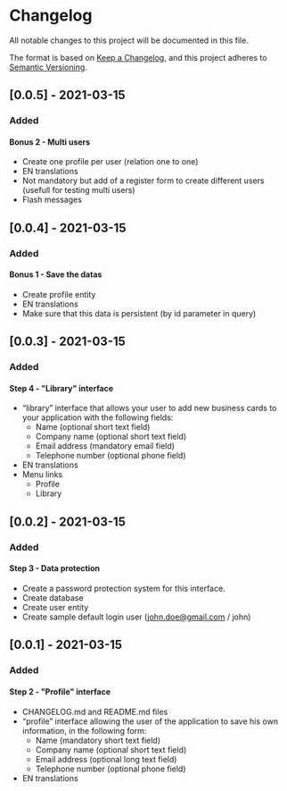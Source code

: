 # Changelog

All notable changes to this project will be documented in this file.

The format is based on [Keep a Changelog](https://keepachangelog.com/en/1.0.0/),
and this project adheres to [Semantic Versioning](https://semver.org/spec/v2.0.0.html).

## [0.0.5] - 2021-03-15

### Added

#### Bonus 2 - Multi users

- Create one profile per user (relation one to one)
- EN translations
- Not mandatory but add of a register form to create different users (usefull for testing multi users)
- Flash messages

## [0.0.4] - 2021-03-15

### Added

#### Bonus 1 - Save the datas

- Create profile entity
- EN translations
- Make sure that this data is persistent (by id parameter in query)

## [0.0.3] - 2021-03-15

### Added

#### Step 4 - "Library" interface

- “library” interface that allows your user to add new business cards to your application with the
following fields:
    - Name (optional short text field)
    - Company name (optional short text field)
    - Email address (mandatory email field)
    - Telephone number (optional phone field)
- EN translations
- Menu links
    - Profile
    - Library

## [0.0.2] - 2021-03-15

### Added

#### Step 3 - Data protection

- Create a password protection system for this interface.
- Create database
- Create user entity
- Create sample default login user (john.doe@gmail.com / john)

## [0.0.1] - 2021-03-15

### Added

#### Step 2 - "Profile" interface

- CHANGELOG.md and README.md files
- “profile” interface allowing the user of the application to save his own information, in the following
form:
    - Name (mandatory short text field)
    - Company name (optional short text field)
    - Email address (optional long text field)
    - Telephone number (optional phone field)
- EN translations
